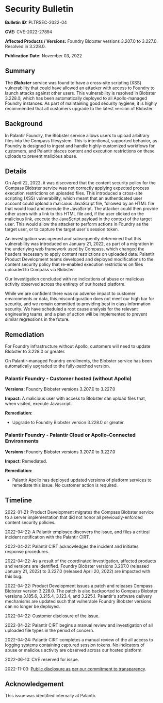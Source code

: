 # Security Bulletin

**Bulletin ID:** PLTRSEC-2022-04

**CVE:** CVE-2022-27894

**Affected Products / Versions:** Foundry Blobster versions 3.207.0 to 3.227.0. Resolved in 3.228.0.

**Publication** **Date:** November 03, 2022

## Summary

The ***Blobster*** service was found to have a cross-site scripting (XSS) vulnerability that could have allowed an attacker with access to Foundry to launch attacks against other users. This vulnerability is resolved in Blobster 3.228.0, which has been automatically deployed to all Apollo-managed Foundry instances. As part of maintaining good security hygiene, it is highly recommended that all customers upgrade to the latest version of Blobster.

## Background

In Palantir Foundry, the Blobster service allows users to upload arbitrary files into the Compass filesystem. This is intentional, supported behavior, as Foundry is designed to ingest and handle highly-customized workflows for customers, and Palantir places content and execution restrictions on these uploads to prevent malicious abuse.

## Details

On April 22, 2022, it was discovered that the content security policy for the Compass Blobster service was not correctly applying expected process execution restrictions on uploaded files. This introduced a cross-site scripting (XSS) vulnerability, which meant that an authenticated user account could upload a malicious JavaScript file, followed by an HTML file that would load and execute the JavaScript. The attacker could then provide other users with a link to this HTML file and, if the user clicked on the malicious link, execute the JavaScript payload in the context of the target user. This would allow the attacker to perform actions in Foundry as the target user, or to capture the target user's session token.

An investigation was opened and subsequently determined that this vulnerability was introduced on January 21, 2022, as part of a migration in the underlying web framework used by Compass, which changed the headers necessary to apply content restrictions on uploaded data. Palantir Product Development teams developed and deployed modifications to the content security policy that re-enabled execution restrictions on files uploaded to Compass via Blobster.

Our Investigation concluded with no indications of abuse or malicious activity observed across the entirety of our hosted platform.

While we are confident there was no adverse impact to customer environments or data, this misconfiguration does not meet our high bar for security, and we remain committed to providing best in class information security. We have scheduled a root cause analysis for the relevant engineering teams, and a plan of action will be implemented to prevent similar regressions in the future.

## Remediation

For Foundry infrastructure without Apollo, customers will need to update Blobster to 3.228.0 or greater.

On Palantir-managed Foundry enrollments, the Blobster service has been automatically upgraded to the fully-patched version.

### Palantir Foundry - Customer hosted (without Apollo)

**Versions:** Foundry Blobster versions 3.207.0 to 3.227.0

**Impact:** A malicious user with access to Blobster can upload files that, when visited, execute Javascript.

**Remediation:**

* Upgrade to Foundry Blobster version 3.228.0 or greater.

### Palantir Foundry - Palantir Cloud or Apollo-Connected Environments

**Versions:** Foundry Blobster versions 3.207.0 to 3.227.0

**Impact:** Remediated.

**Remediation:**

* Palantir Apollo has deployed updated versions of platform services to remediate this issue. No customer action is required.

## Timeline

2022-01-21: Product Development migrates the Compass Blobster service to a server implementation that did not honor all previously-enforced content security policies.

2022-04-22: A Palantir employee discovers the issue, and files a critical incident notification with the Palantir CIRT.

2022-04-22: Palantir CIRT acknowledges the incident and initiates response procedures.

2022-04-22: As a result of the coordinated investigation, affected products and versions are identified. Foundry Blobster versions 3.207.0 (released January 21, 2022) to 3.227.0 (released April 20, 2022) are impacted with this bug.

2022-04-22: Product Development issues a patch and releases Compass Blobster version 3.228.0. The patch is also backported to Compass Blobster versions 3.185.6, 3.215.4, 3.123.4, and 3.225.1. Palantir's software delivery mechanisms are updated such that vulnerable Foundry Blobster versions can no longer be deployed.

2022-04-22: Customer disclosure of the issue.

2022-04-22: Palantir CIRT begins a manual review and investigation of all uploaded file types in the period of concern.

2022-04-24: Palantir CIRT completes a manual review of the all access to logging systems containing captured session tokens. No indicators of abuse or malicious activity are observed across our hosted platform.

2022-06-10: CVE reserved for issue.

2022-11-03: [Public disclosure as per our commitment to transparency](https://blog.palantir.com/broadening-our-bug-bounty-program-trust-security-and-transparency-aa3bf82f3f9a).

## Acknowledgement

This issue was identified internally at Palantir.
